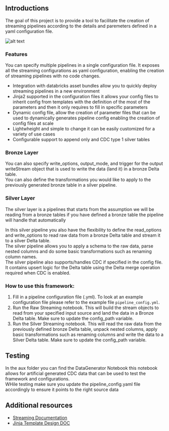 ## Introductions
The goal of this project is to provide a tool to facilitate the creation of streaming pipelines according to the details and paremeters defined in a yaml 
configuration file. </br>


![alt text](resources/demo-usage.gif "Demo gif")


### Features
You can specify multiple pipelines in a single configuration file. It exposes all the streaming configurations as yaml configuration, enabling the creation of streaming pipelines with no code changes.

* Integration with databricks asset  bundles allow you to quickly deploy streaming pipelines in a new environment
* Jinja2 supported in the configuration files it allows your config files to inherit config from templates with the definition of the most of the parameters and then it only requires to fill in specific parameters
* Dynamic config file, allow the creation of parameter files that can be used to dynamically generates pipeline config enabling the creation of config files at scale 
* Lightwheight and simple to change it can be easily customized for a variety of use cases
* Configurable support to append only and CDC type 1 silver tables

### Bronze Layer
You can also specify write_options, output_mode, and trigger for the output writeStream object
that is used to write the data (land it) in a bronze Delta table. 
</br>You can also define the transformations you would like to apply to the previously generated 
bronze table in a silver pipeline. 

### Silver Layer
The silver layer is a pipelines that starts from the assumption we will be reading from a bronze tables if you have defined a bronze table the pipeline will handle that automatically</br>

In this silver pipeline you also have the flexibility to define the read_options and write_options to read raw data from a 
bronze Delta table and stream it to a silver Delta table. 
</br>The silver pipeline allows you to apply a schema to the raw data, parse nested columns and do some 
basic transformations such as renaming column names. 
</br>The silver pipeline also supports/handles CDC if specified in the config file. It contains upsert logic for 
the Delta table using the Delta merge operation required when CDC is enabled. 

### How to use this framework:
  1. Fill in a pipeline configuration file (.yml). To look at an example configuration file please refer to the example file `pipeline_config.yml`.
  2. Run the Raw Streaming notebook. This will build the stream objects to read from your specified input source and land the data in a Bronze Delta table. Make sure to update the config_path variable.
  3. Run the Silver Streaming notebook. This will read the raw data from the previously defined bronze Delta table, unpack nested columns, apply basic transformations such as renaming columns and write the data to a Silver Delta table. Make sure to update the config_path variable.

## Testing
In the aux folder you can find the DataGenerator Notebook this notebook allows for artificial generated CDC data that can be used to test the framework and configurations.</br>
WHile testing make sure you update the pipeline_config.yaml file accordingly to ensure it points to the right source data

## Additional resources

* [Streaming Documentation](https://docs.databricks.com/en/structured-streaming/index.html)
* [Jinja Template Design DOC](https://jinja.palletsprojects.com/en/3.1.x/templates/)